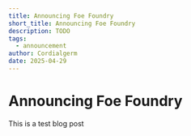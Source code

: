 ```yaml
---
title: Announcing Foe Foundry
short_title: Announcing Foe Foundry
description: TODO
tags:
  - announcement
author: Cordialgerm
date: 2025-04-29
---
```


# Announcing Foe Foundry

This is a test blog post